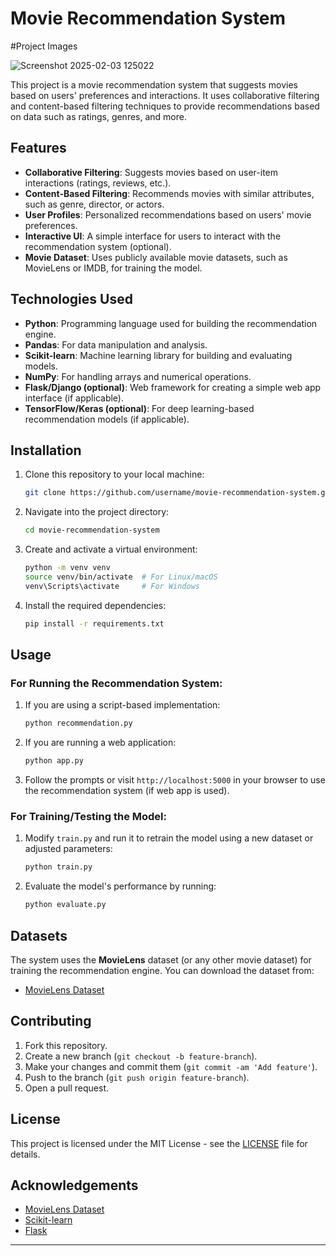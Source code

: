 
# Movie Recommendation System
#Project Images

![Screenshot 2025-02-03 125022](https://github.com/user-attachments/assets/79f9be6e-e77f-4fa9-909e-9bce6141f9f6)

This project is a movie recommendation system that suggests movies based on users' preferences and interactions. It uses collaborative filtering and content-based filtering techniques to provide recommendations based on data such as ratings, genres, and more.

## Features
- **Collaborative Filtering**: Suggests movies based on user-item interactions (ratings, reviews, etc.).
- **Content-Based Filtering**: Recommends movies with similar attributes, such as genre, director, or actors.
- **User Profiles**: Personalized recommendations based on users' movie preferences.
- **Interactive UI**: A simple interface for users to interact with the recommendation system (optional).
- **Movie Dataset**: Uses publicly available movie datasets, such as MovieLens or IMDB, for training the model.

## Technologies Used
- **Python**: Programming language used for building the recommendation engine.
- **Pandas**: For data manipulation and analysis.
- **Scikit-learn**: Machine learning library for building and evaluating models.
- **NumPy**: For handling arrays and numerical operations.
- **Flask/Django (optional)**: Web framework for creating a simple web app interface (if applicable).
- **TensorFlow/Keras (optional)**: For deep learning-based recommendation models (if applicable).

## Installation

1. Clone this repository to your local machine:
   ```bash
   git clone https://github.com/username/movie-recommendation-system.git
   ```

2. Navigate into the project directory:
   ```bash
   cd movie-recommendation-system
   ```

3. Create and activate a virtual environment:
   ```bash
   python -m venv venv
   source venv/bin/activate  # For Linux/macOS
   venv\Scripts\activate     # For Windows
   ```

4. Install the required dependencies:
   ```bash
   pip install -r requirements.txt
   ```

## Usage

### For Running the Recommendation System:
1. If you are using a script-based implementation:
   ```bash
   python recommendation.py
   ```

2. If you are running a web application:
   ```bash
   python app.py
   ```

3. Follow the prompts or visit `http://localhost:5000` in your browser to use the recommendation system (if web app is used).

### For Training/Testing the Model:
1. Modify `train.py` and run it to retrain the model using a new dataset or adjusted parameters:
   ```bash
   python train.py
   ```

2. Evaluate the model's performance by running:
   ```bash
   python evaluate.py
   ```

## Datasets
The system uses the **MovieLens** dataset (or any other movie dataset) for training the recommendation engine. You can download the dataset from:
- [MovieLens Dataset](https://grouplens.org/datasets/movielens/)

## Contributing
1. Fork this repository.
2. Create a new branch (`git checkout -b feature-branch`).
3. Make your changes and commit them (`git commit -am 'Add feature'`).
4. Push to the branch (`git push origin feature-branch`).
5. Open a pull request.

## License
This project is licensed under the MIT License - see the [LICENSE](LICENSE) file for details.

## Acknowledgements
- [MovieLens Dataset](https://grouplens.org/datasets/movielens/)
- [Scikit-learn](https://scikit-learn.org/)
- [Flask](https://flask.palletsprojects.com/)

---

